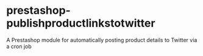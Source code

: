 prestashop-publishproductlinkstotwitter
=======================================

A Prestashop module for automatically posting product details to Twitter via a cron job
